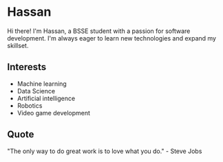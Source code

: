 # Hassan

Hi there! I'm Hassan, a BSSE student with a passion for software development. I'm always eager to learn new technologies and expand my skillset.


## Interests

* Machine learning
* Data Science
* Artificial intelligence
* Robotics
* Video game development

## Quote

"The only way to do great work is to love what you do." - Steve Jobs
